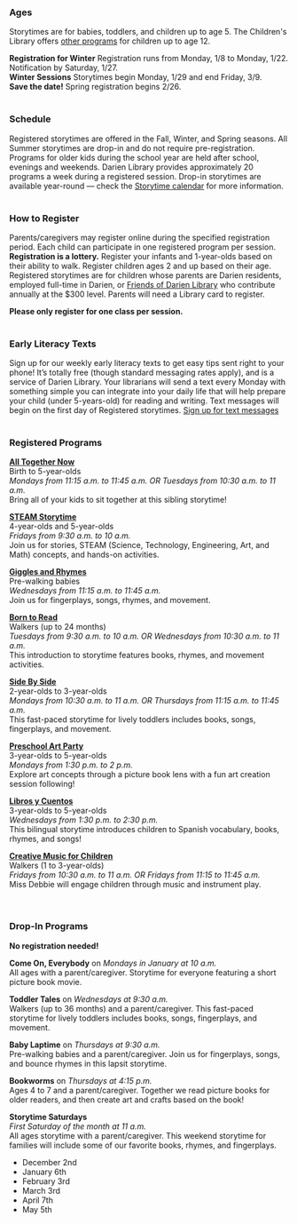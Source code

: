 <div class="row margin-bottom-10">
<div class="col-md-4">

### Ages
Storytimes are for babies, toddlers, and children up to age 5. The Children's Library offers [other programs](/events/kids "Programs for older children") for children up to age 12.

**Registration for Winter** Registration runs from Monday, 1/8 to Monday, 1/22. Notification by Saturday, 1/27.
<br />
**Winter Sessions** Storytimes begin Monday, 1/29 and end Friday, 3/9.
<br />
**Save the date!** Spring registration begins 2/26.
<br />
<br />

### Schedule
Registered storytimes are offered in the Fall, Winter, and Spring seasons. All Summer storytimes are drop-in and do not require pre-registration. Programs for older kids during the school year are held after school, evenings and weekends. Darien Library provides approximately 20 programs a week during a registered session. Drop-in storytimes are available year-round — check the [Storytime calendar](/events/kids/?category=storytime "Storytime calendar") for more information.
<br />
<br />

### How to Register
Parents/caregivers may register online during the specified registration period. Each child can participate in one registered program per session. **Registration is a lottery.** Register your infants and 1-year-olds based on their ability to walk. Register children ages 2 and up based on their age. Registered storytimes are for children whose parents are Darien residents, employed full-time in Darien, or [Friends of Darien Library](/friends "Friends of Darien Library") who contribute annually at the $300 level. Parents will need a Library card to register.

**Please only register for one class per session.**
<br />
<br />

### Early Literacy Texts
Sign up for our weekly early literacy texts to get easy tips sent right to your phone! It’s totally free (though standard messaging rates apply), and is a service of Darien Library. Your librarians will send a text every Monday with something simple you can integrate into your daily life that will help prepare your child (under 5-years-old) for reading and writing. Text messages will begin on the first day of Registered storytimes. [Sign up for text messages](/early-literacy-texts "Sign up for text messages")
<br />
<br />

</div>
<div class="col-md-4">

### Registered Programs
**[All Together Now](https://dar.to/2C88gdb "All Together Now")**<br />
Birth to 5-year-olds<br />
_Mondays from 11:15 a.m. to 11:45 a.m. OR Tuesdays from 10:30 a.m. to 11 a.m._<br />
Bring all of your kids to sit together at this sibling storytime!<br />

**[STEAM Storytime](https://dar.to/2C88gdb "Bilingual Birdies")** <br />
4-year-olds and 5-year-olds <br />
_Fridays from 9:30 a.m. to 10 a.m._<br />
Join us for stories, STEAM (Science, Technology, Engineering, Art, and Math) concepts, and hands-on activities.<br />

**[Giggles and Rhymes](https://dar.to/2C88gdb "Giggles and Rhymes")** <br />
Pre-walking babies <br />
_Wednesdays from 11:15 a.m. to 11:45 a.m._<br />
Join us for fingerplays, songs, rhymes, and movement.<br />

**[Born to Read](https://dar.to/2C88gdb "Born to Read")** <br />
Walkers (up to 24 months)<br />
_Tuesdays from 9:30 a.m. to 10 a.m. OR Wednesdays from 10:30 a.m. to 11 a.m._<br />
This introduction to storytime features books, rhymes, and movement activities. <br />

**[Side By Side](https://dar.to/2C88gdb "Side By Side")** <br />
2-year-olds to 3-year-olds <br />
_Mondays from 10:30 a.m. to 11 a.m. OR Thursdays from 11:15 a.m. to 11:45 a.m._<br />
This fast-paced storytime for lively toddlers includes books, songs, fingerplays, and movement. <br />

**[Preschool Art Party](https://dar.to/2C88gdb "Young Artists")** <br />
3-year-olds to 5-year-olds <br />
_Mondays from 1:30 p.m. to 2 p.m._<br />
Explore art concepts through a picture book lens with a fun art creation session following!<br />

**[Libros y Cuentos](https://dar.to/2C88gdb "Two Right Feet")** <br />
3-year-olds to 5-year-olds <br />
_Wednesdays from 1:30 p.m. to 2:30 p.m._<br />
This bilingual storytime introduces children to Spanish vocabulary, books, rhymes, and songs!<br />

**[Creative Music for Children](https://dar.to/2C88gdb "Preschool Storytime")** <br />
Walkers (1 to 3-year-olds) <br />
_Fridays from 10:30 a.m. to 11 a.m. OR Fridays from 11:15 to 11:45 a.m._<br />
Miss Debbie will engage children through music and instrument play.<br />
<br />
<br />

</div>
<div class="col-md-4">

### Drop-In Programs
**No registration needed!**

**Come On, Everybody** on _Mondays in January at 10 a.m._<br />
All ages with a parent/caregiver. Storytime for everyone featuring a short picture book movie.

**Toddler Tales** on _Wednesdays at 9:30 a.m._<br />
Walkers (up to 36 months) and a parent/caregiver. This fast-paced storytime for lively toddlers includes books, songs, fingerplays, and movement.

**Baby Laptime** on _Thursdays at 9:30 a.m._<br />
Pre-walking babies and a parent/caregiver. Join us for fingerplays, songs, and bounce rhymes in this lapsit storytime.

**Bookworms** on _Thursdays at 4:15 p.m._<br />
Ages 4 to 7 and a parent/caregiver. Together we read picture books for older readers, and then create art and crafts based on the book!

**Storytime Saturdays**<br />
_First Saturday of the month at 11 a.m._<br />
All ages storytime with a parent/caregiver. This weekend storytime for families will include some of our favorite books, rhymes, and fingerplays.
* December 2nd
* January 6th
* February 3rd
* March 3rd
* April 7th
* May 5th
</div>
</div>